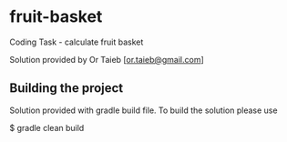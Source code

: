 # fruit-basket
Coding Task - calculate fruit basket

Solution provided by Or Taieb [or.taieb@gmail.com]

## Building the project

Solution provided with gradle build file.
To build the solution please use

$ gradle clean build



